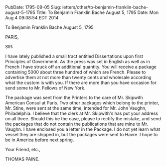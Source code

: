 PubDate: 1795-08-05
Slug: letters/other/to-benjamin-franklin-bache-august-5-1795
Title: To Benjamin Franklin Bache  August 5, 1795
Date: Mon Aug  4 09:08:54 EDT 2014

   To Benjamin Franklin Bache  August 5, 1795

   PARIS,

   SIR:

   I have lately published a small tract entitled Dissertations upon first
   Principles of Government. As the press was set in English as well as in
   French I have struck off an additional quantity. You will receive a
   package containing 5000 about three hundred of which are French. Please to
   advertise them at not more than twenty cents and wholesale according what
   the custom is with you. If there are more than you have occasion for send
   some to Mr. Fellows of New York.

   The package was sent from the Printers to the care of Mr. Skipwith
   American Consul at Paris. Two other packages which belong to the printer,
   Mr. Stine, were sent at the same time, intended for Mr. John Vaughn,
   Philadelphia. I believe that the clerk at Mr. Skipwith's has put your
   address on all three. Should this be the case, please to rectify the
   mistake, and send the packages that do not contain the publications that
   are mine to Mr. Vaughn. I have enclosed you a letter in the Package. I do
   not yet learn what vessel they are shipped in, but the packages were sent
   to Havre. I hope to be in America before next spring.

   Your Friend, etc.,

   THOMAS PAINE.

    

    
